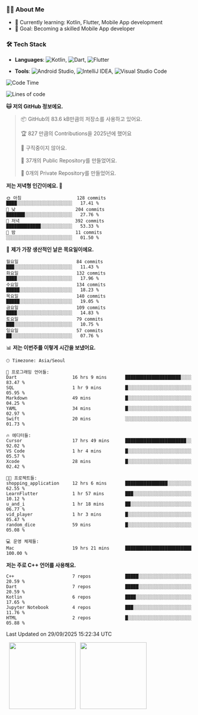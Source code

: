 ### 👨‍💻 About Me
- 🌱 Currently learning: Kotlin, Flutter, Mobile App development
- 🎯 Goal: Becoming a skilled Mobile App developer

### 🛠 Tech Stack
- **Languages**: ![Kotlin](https://img.shields.io/badge/Kotlin-0095D5?style=flat-square&logo=kotlin&logoColor=white), ![Dart](https://img.shields.io/badge/Dart-0175C2?style=flat-square&logo=dart&logoColor=white), ![Flutter](https://img.shields.io/badge/Flutter-02569B?style=flat-square&logo=flutter&logoColor=white)

- **Tools**:
![Android Studio](https://img.shields.io/badge/Android%20Studio-3DDC84?style=flat-square&logo=android-studio&logoColor=white), 
![IntelliJ IDEA](https://img.shields.io/badge/IntelliJ%20IDEA-000000?style=flat-square&logo=intellij-idea&logoColor=white), 
![Visual Studio Code](https://img.shields.io/badge/VS%20Code-007ACC?style=flat-square&logo=visual-studio-code&logoColor=white)

<!--START_SECTION:waka-->
![Code Time](http://img.shields.io/badge/Code%20Time-307%20hrs%2050%20mins-blue)

![Lines of code](https://img.shields.io/badge/%EC%A0%80%EB%8A%94%20%EC%97%AC%ED%83%9C%EA%B9%8C%EC%A7%80%20-506.1%20thousand%20%EC%A4%84%EC%9D%98%20%EC%BD%94%EB%93%9C%EB%A5%BC%20%EC%9E%91%EC%84%B1%ED%96%88%EC%96%B4%EC%9A%94.-blue)

**🐱 저의 GitHub 정보에요.** 

> 📦 GitHub의 83.6 kB만큼의 저장소를 사용하고 있어요. 
 > 
> 🏆 827 만큼의 Contributions을 2025년에 했어요
 > 
> 🚫 구직중이지 않아요.
 > 
> 📜 37개의 Public Repository를 만들었어요. 
 > 
> 🔑 0개의 Private Repository를 만들었어요. 
 > 
**저는 저녁형 인간이에요. 🦉** 

```text
🌞 아침                     128 commits         ████░░░░░░░░░░░░░░░░░░░░░   17.41 % 
🌆 낮　                     204 commits         ███████░░░░░░░░░░░░░░░░░░   27.76 % 
🌃 저녁                     392 commits         █████████████░░░░░░░░░░░░   53.33 % 
🌙 밤　                     11 commits          ░░░░░░░░░░░░░░░░░░░░░░░░░   01.50 % 
```
📅 **제가 가장 생산적인 날은 목요일이에요.** 

```text
월요일                      84 commits          ███░░░░░░░░░░░░░░░░░░░░░░   11.43 % 
화요일                      132 commits         ████░░░░░░░░░░░░░░░░░░░░░   17.96 % 
수요일                      134 commits         █████░░░░░░░░░░░░░░░░░░░░   18.23 % 
목요일                      140 commits         █████░░░░░░░░░░░░░░░░░░░░   19.05 % 
금요일                      109 commits         ████░░░░░░░░░░░░░░░░░░░░░   14.83 % 
토요일                      79 commits          ███░░░░░░░░░░░░░░░░░░░░░░   10.75 % 
일요일                      57 commits          ██░░░░░░░░░░░░░░░░░░░░░░░   07.76 % 
```


📊 **저는 이번주를 이렇게 시간을 보냈어요.** 

```text
🕑︎ Timezone: Asia/Seoul

💬 프로그래밍 언어들: 
Dart                     16 hrs 9 mins       █████████████████████░░░░   83.47 % 
SQL                      1 hr 9 mins         █░░░░░░░░░░░░░░░░░░░░░░░░   05.95 % 
Markdown                 49 mins             █░░░░░░░░░░░░░░░░░░░░░░░░   04.25 % 
YAML                     34 mins             █░░░░░░░░░░░░░░░░░░░░░░░░   02.97 % 
Swift                    20 mins             ░░░░░░░░░░░░░░░░░░░░░░░░░   01.73 % 

🔥 에디터들: 
Cursor                   17 hrs 49 mins      ███████████████████████░░   92.02 % 
VS Code                  1 hr 4 mins         █░░░░░░░░░░░░░░░░░░░░░░░░   05.57 % 
Xcode                    28 mins             █░░░░░░░░░░░░░░░░░░░░░░░░   02.42 % 

🐱‍💻 프로젝트들: 
shopping_application     12 hrs 6 mins       ████████████████░░░░░░░░░   62.55 % 
LearnFlutter             1 hr 57 mins        ███░░░░░░░░░░░░░░░░░░░░░░   10.12 % 
u_and_i                  1 hr 18 mins        ██░░░░░░░░░░░░░░░░░░░░░░░   06.77 % 
vid_player               1 hr 3 mins         █░░░░░░░░░░░░░░░░░░░░░░░░   05.47 % 
random_dice              59 mins             █░░░░░░░░░░░░░░░░░░░░░░░░   05.08 % 

💻 운영 체제들: 
Mac                      19 hrs 21 mins      █████████████████████████   100.00 % 
```

**저는 주로 C++ 언어를 사용해요.** 

```text
C++                      7 repos             █████░░░░░░░░░░░░░░░░░░░░   20.59 % 
Dart                     7 repos             █████░░░░░░░░░░░░░░░░░░░░   20.59 % 
Kotlin                   6 repos             ████░░░░░░░░░░░░░░░░░░░░░   17.65 % 
Jupyter Notebook         4 repos             ███░░░░░░░░░░░░░░░░░░░░░░   11.76 % 
HTML                     2 repos             █░░░░░░░░░░░░░░░░░░░░░░░░   05.88 % 
```




 Last Updated on 29/09/2025 15:22:34 UTC
<!--END_SECTION:waka-->

<p>
  <img height="180em" src="https://github-readme-stats.vercel.app/api?username=JongHyun070105&show_icons=true&include_all_commits=true&bg_color=0d1117&title_color=ffffff&text_color=c9d1d9&icon_color=79ff97">
  <img height="180em" src="https://github-readme-stats.vercel.app/api/top-langs/?username=JongHyun070105&layout=compact&langs_count=4&bg_color=0d1117&title_color=ffffff&text_color=c9d1d9&hide=php,jupyter%20notebook&hide_repo=EcoStep,mimir,git-session">
</p>

